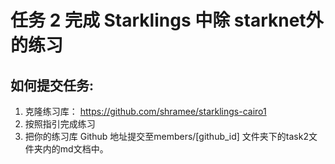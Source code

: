 # 任务 2 完成 Starklings 中除 starknet外的练习

## 如何提交任务:

1. 克隆练习库： https://github.com/shramee/starklings-cairo1
2. 按照指引完成练习
3. 把你的练习库 Github 地址提交至members/[github_id] 文件夹下的task2文件夹内的md文档中。
